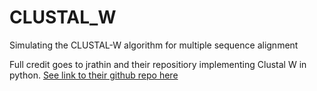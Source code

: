 # CLUSTAL_W
Simulating the CLUSTAL-W algorithm for multiple sequence alignment 

Full credit goes to jrathin and their repositiory implementing Clustal W in python.
[See link to their github repo here](https://github.com/jrathin/CLUSTAL_W)
